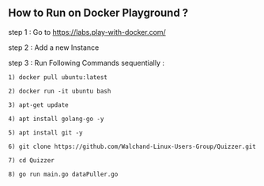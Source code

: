 ## How to Run on Docker Playground ? 

step 1 : Go to https://labs.play-with-docker.com/

step 2 : Add a new Instance

step 3 : Run Following Commands sequentially :

	1) docker pull ubuntu:latest

 	2) docker run -it ubuntu bash

	3) apt-get update

	4) apt install golang-go -y

	5) apt install git -y

	6) git clone https://github.com/Walchand-Linux-Users-Group/Quizzer.git

	7) cd Quizzer

	8) go run main.go dataPuller.go
